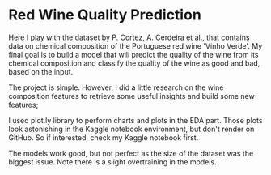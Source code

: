 # Red Wine Quality Prediction

Here I play with the dataset by P. Cortez, A. Cerdeira et al., that contains data on chemical composition of the Portuguese red wine 'Vinho Verde'. My final goal is to build a model that will predict the quality of the wine from its chemical composition and classify the quality of the wine as good and bad, based on the input.

The project is simple. However, I did a little research on the wine composition features to retrieve some useful insights and build some new features;

I used plot.ly library to perform charts and plots in the EDA part. Those plots look astonishing in the Kaggle notebook environment, but don't render on GitHub. So if interested, check my Kaggle notebook first.

The models work good, but not perfect as the size of the dataset was the biggest issue. Note there is a slight overtraining in the models. 
